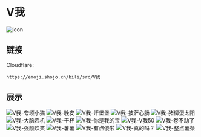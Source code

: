 # V我
![icon](https://emoji.shojo.cn/bili/src/V我/icon.png)
## 链接
Cloudflare:
```
https://emoji.shojo.cn/bili/src/V我
```
## 展示
![V我-夸颂小猫](https://emoji.shojo.cn/bili/src/V我/V我-夸颂小猫.png)
![V我-晚安](https://emoji.shojo.cn/bili/src/V我/V我-晚安.png)
![V我-汗堡堡](https://emoji.shojo.cn/bili/src/V我/V我-汗堡堡.png)
![V我-披萨心肠](https://emoji.shojo.cn/bili/src/V我/V我-披萨心肠.png)
![V我-猪柳蛋太阳](https://emoji.shojo.cn/bili/src/V我/V我-猪柳蛋太阳.png)
![V我-大脑宕机](https://emoji.shojo.cn/bili/src/V我/V我-大脑宕机.png)
![V我-干杯](https://emoji.shojo.cn/bili/src/V我/V我-干杯.png)
![V我-你是我的宝](https://emoji.shojo.cn/bili/src/V我/V我-你是我的宝.png)
![V我-V我50](https://emoji.shojo.cn/bili/src/V我/V我-V我50.png)
![V我-卷不动了](https://emoji.shojo.cn/bili/src/V我/V我-卷不动了.png)
![V我-强颜欢笑](https://emoji.shojo.cn/bili/src/V我/V我-强颜欢笑.png)
![V我-薯薯](https://emoji.shojo.cn/bili/src/V我/V我-薯薯.png)
![V我-有点傻啦](https://emoji.shojo.cn/bili/src/V我/V我-有点傻啦.png)
![V我-真的吗？](https://emoji.shojo.cn/bili/src/V我/V我-真的吗？.png)
![V我-整点薯条](https://emoji.shojo.cn/bili/src/V我/V我-整点薯条.png)
